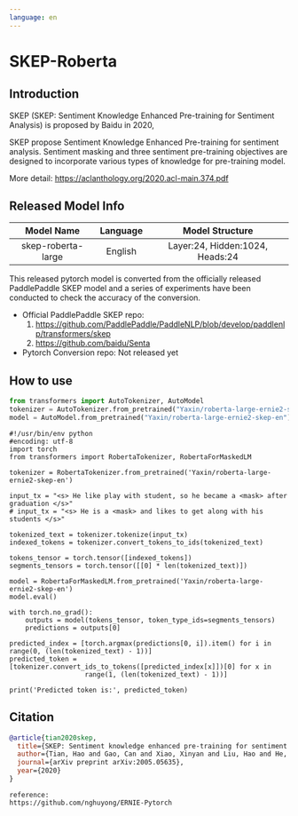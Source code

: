 ```yaml
---
language: en
---
```


# SKEP-Roberta

## Introduction

SKEP (SKEP: Sentiment Knowledge Enhanced Pre-training for Sentiment Analysis) is proposed by Baidu in 2020,

SKEP propose Sentiment Knowledge Enhanced Pre-training for sentiment analysis. Sentiment masking and three sentiment pre-training objectives are designed to incorporate various types of knowledge for pre-training model.

More detail: https://aclanthology.org/2020.acl-main.374.pdf

## Released Model Info

|Model Name|Language|Model Structure|
|:---:|:---:|:---:|
|skep-roberta-large| English |Layer:24, Hidden:1024, Heads:24|

This released pytorch model is converted from the officially released PaddlePaddle SKEP model and 
a series of experiments have been conducted to check the accuracy of the conversion.

- Official PaddlePaddle SKEP repo: 
  1. https://github.com/PaddlePaddle/PaddleNLP/blob/develop/paddlenlp/transformers/skep
  2. https://github.com/baidu/Senta
- Pytorch Conversion repo: Not released yet


## How to use
```Python
from transformers import AutoTokenizer, AutoModel
tokenizer = AutoTokenizer.from_pretrained("Yaxin/roberta-large-ernie2-skep-en")
model = AutoModel.from_pretrained("Yaxin/roberta-large-ernie2-skep-en")
```

```
#!/usr/bin/env python
#encoding: utf-8
import torch
from transformers import RobertaTokenizer, RobertaForMaskedLM

tokenizer = RobertaTokenizer.from_pretrained('Yaxin/roberta-large-ernie2-skep-en')

input_tx = "<s> He like play with student, so he became a <mask> after graduation </s>"
# input_tx = "<s> He is a <mask> and likes to get along with his students </s>"

tokenized_text = tokenizer.tokenize(input_tx)
indexed_tokens = tokenizer.convert_tokens_to_ids(tokenized_text)

tokens_tensor = torch.tensor([indexed_tokens])
segments_tensors = torch.tensor([[0] * len(tokenized_text)])

model = RobertaForMaskedLM.from_pretrained('Yaxin/roberta-large-ernie2-skep-en')
model.eval()

with torch.no_grad():
    outputs = model(tokens_tensor, token_type_ids=segments_tensors)
    predictions = outputs[0]

predicted_index = [torch.argmax(predictions[0, i]).item() for i in range(0, (len(tokenized_text) - 1))]
predicted_token = [tokenizer.convert_ids_to_tokens([predicted_index[x]])[0] for x in
                   range(1, (len(tokenized_text) - 1))]

print('Predicted token is:', predicted_token)
```
## Citation

```bibtex
@article{tian2020skep,
  title={SKEP: Sentiment knowledge enhanced pre-training for sentiment analysis},
  author={Tian, Hao and Gao, Can and Xiao, Xinyan and Liu, Hao and He, Bolei and Wu, Hua and Wang, Haifeng and Wu, Feng},
  journal={arXiv preprint arXiv:2005.05635},
  year={2020}
}

```

```
reference:
https://github.com/nghuyong/ERNIE-Pytorch

```